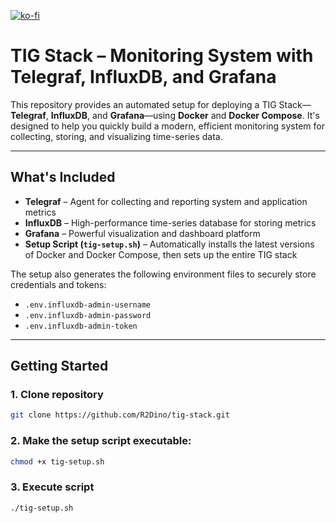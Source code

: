 [![ko-fi](https://ko-fi.com/img/githubbutton_sm.svg)](https://ko-fi.com/N4N41E59SA)

# TIG Stack – Monitoring System with Telegraf, InfluxDB, and Grafana

This repository provides an automated setup for deploying a TIG Stack—**Telegraf**, **InfluxDB**, and **Grafana**—using **Docker** and **Docker Compose**. It's designed to help you quickly build a modern, efficient monitoring system for collecting, storing, and visualizing time-series data.

---

## What's Included

- **Telegraf** – Agent for collecting and reporting system and application metrics  
- **InfluxDB** – High-performance time-series database for storing metrics  
- **Grafana** – Powerful visualization and dashboard platform  
- **Setup Script (`tig-setup.sh`)** – Automatically installs the latest versions of Docker and Docker Compose, then sets up the entire TIG stack

The setup also generates the following environment files to securely store credentials and tokens:

- `.env.influxdb-admin-username`  
- `.env.influxdb-admin-password`  
- `.env.influxdb-admin-token`

---

## Getting Started
### 1. Clone repository

```bash
git clone https://github.com/R2Dino/tig-stack.git
```
### 2. Make the setup script executable:

```bash
chmod +x tig-setup.sh
```

### 3. Execute script
```bash
./tig-setup.sh
```
